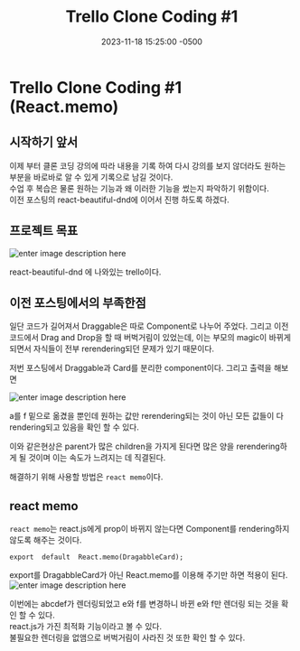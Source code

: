 ﻿---
layout: post
title:  "Trello Clone Coding #1"
date:   2023-11-18 15:25:00 -0500
excerpt: "React.memo를 사용하여 리렌더링을 방지해보도록 하자"
tags: trello
category : [ToyProject 개발일지]
---

# Trello Clone Coding #1 (React.memo)

## 시작하기 앞서

이제 부터 클론 코딩 강의에 따라 내용을 기록 하여 다시 강의를 보지 않더라도 원하는 부분을 바로바로 알 수 있게 기록으로 남길 것이다. <br>
수업 후 복습은 물론 원하는 기능과 왜 이러한 기능을 썼는지 파악하기 위함이다.<br>
이전 포스팅의 react-beautiful-dnd에 이어서 진행 하도록 하겠다.

##  프로젝트 목표
![enter image description here](https://i.ibb.co/dgLFns0/53614150-efbed780-3c2c-11e9-9204-a5d2e746faca.gif)
  
 react-beautiful-dnd 에 나와있는 trello이다.

## 이전 포스팅에서의 부족한점
일단 코드가 길어져서 Draggable은 따로 Component로 나누어 주었다.
그리고 이전 코드에서 Drag and Drop을 할 때 버벅거림이 있었는데,
이는 부모의 magic이 바뀌게 되면서 자식들이 전부 rerendering되던 문제가 있기 때문이다.<br>
<script src="https://gist.github.com/Flen-E/69e77d7bc3d008664e7d5e8643870fc2.js"></script>

저번 포스팅에서 Draggable과 Card를 분리한 component이다.
그리고 출력을 해보면<br>

![enter image description here](https://i.ibb.co/RC56VKS/2023-11-20-163954.png)

a를 f 밑으로 옮겼을 뿐인데 원하는 값만 rerendering되는 것이 아닌 모든 값들이 다 rendering되고 있음을 확인 할 수 있다.<br>

이와 같은현상은 parent가 많은 children을 가지게 된다면 많은 양을 rerendering하게 될 것이며 이는 속도가 느려지는 데 직결된다.<br>

해결하기 위해 사용할 방법은 `react memo`이다.<br>

## react memo
`react memo`는 react.js에게 prop이 바뀌지 않는다면 Component를 rendering하지 않도록 해주는 것이다.

```
export  default  React.memo(DragabbleCard);
```

export를 DragabbleCard가 아닌 React.memo를 이용해 주기만 하면 적용이 된다.
![enter image description here](https://i.ibb.co/XZHYydb/2023-11-20-164945.png)

이번에는 abcdef가 렌더링되었고 e와 f를 변경하니 바뀐 e와 f만 렌더링 되는 것을 확인 할 수 있다.<br>
react.js가 가진 최적화 기능이라고 볼 수 있다.<br>
불필요한 렌더링을 없앰으로 버벅거림이 사라진 것 또한 확인 할 수 있다.

